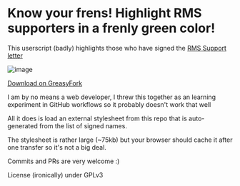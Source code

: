 # Know your frens! Highlight RMS supporters in a frenly green color!

This userscript (badly) highlights those who have signed the [RMS Support letter](https://github.com/rms-support-letter/rms-support-letter.github.io)

![image](https://user-images.githubusercontent.com/4157860/112740039-0683b400-8fd6-11eb-94cb-8e4907b1dabb.png)

[Download on GreasyFork](https://greasyfork.org/en/scripts/424069-highlight-rms-supporters)

I am by no means a web developer, I threw this together as an learning experiment in GitHub workflows so it probably doesn't work that well

All it does is load an external stylesheet from this repo that is auto-generated from the list of signed names.

The stylesheet is rather large (~75kb) but your browser should cache it after one transfer so it's not a big deal.

Commits and PRs are very welcome :)

License (ironically) under GPLv3 
